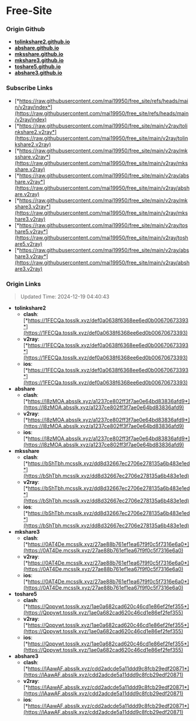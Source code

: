 # Free-Site

### Origin Github

- [**tolinkshare2.github.io**](https://github.com/tolinkshare2/tolinkshare2.github.io)
- [**abshare.github.io**](https://github.com/abshare/abshare.github.io)
- [**mksshare.github.io**](https://github.com/mksshare/mksshare.github.io)
- [**mkshare3.github.io**](https://github.com/mkshare3/mkshare3.github.io)
- [**toshare5.github.io**](https://github.com/toshare5/toshare5.github.io)
- [**abshare3.github.io**](https://github.com/abshare3/abshare3.github.io)

### Subscribe Links

- [*https://raw.githubusercontent.com/mai19950/free_site/refs/heads/main/v2ray/index*](https://raw.githubusercontent.com/mai19950/free_site/refs/heads/main/v2ray/index)
- [*https://raw.githubusercontent.com/mai19950/free_site/main/v2ray/tolinkshare2.v2ray*](https://raw.githubusercontent.com/mai19950/free_site/main/v2ray/tolinkshare2.v2ray)
- [*https://raw.githubusercontent.com/mai19950/free_site/main/v2ray/mksshare.v2ray*](https://raw.githubusercontent.com/mai19950/free_site/main/v2ray/mksshare.v2ray)
- [*https://raw.githubusercontent.com/mai19950/free_site/main/v2ray/abshare.v2ray*](https://raw.githubusercontent.com/mai19950/free_site/main/v2ray/abshare.v2ray)
- [*https://raw.githubusercontent.com/mai19950/free_site/main/v2ray/mkshare3.v2ray*](https://raw.githubusercontent.com/mai19950/free_site/main/v2ray/mkshare3.v2ray)
- [*https://raw.githubusercontent.com/mai19950/free_site/main/v2ray/toshare5.v2ray*](https://raw.githubusercontent.com/mai19950/free_site/main/v2ray/toshare5.v2ray)
- [*https://raw.githubusercontent.com/mai19950/free_site/main/v2ray/abshare3.v2ray*](https://raw.githubusercontent.com/mai19950/free_site/main/v2ray/abshare3.v2ray)

### Origin Links

> Updated Time: 2024-12-19 04:40:43

- **tolinkshare2**
  - **clash**: [*https://1FECQa.tosslk.xyz/def0a0638f6368ee6ed0b00670673393*](https://1FECQa.tosslk.xyz/def0a0638f6368ee6ed0b00670673393)
  - **v2ray**: [*https://1FECQa.tosslk.xyz/def0a0638f6368ee6ed0b00670673393*](https://1FECQa.tosslk.xyz/def0a0638f6368ee6ed0b00670673393)
  - **ios**: [*https://1FECQa.tosslk.xyz/def0a0638f6368ee6ed0b00670673393*](https://1FECQa.tosslk.xyz/def0a0638f6368ee6ed0b00670673393)
- **abshare**
  - **clash**: [*https://l8zMOA.absslk.xyz/a1237ce802ff3f7ae0e64bd83836afd9*](https://l8zMOA.absslk.xyz/a1237ce802ff3f7ae0e64bd83836afd9)
  - **v2ray**: [*https://l8zMOA.absslk.xyz/a1237ce802ff3f7ae0e64bd83836afd9*](https://l8zMOA.absslk.xyz/a1237ce802ff3f7ae0e64bd83836afd9)
  - **ios**: [*https://l8zMOA.absslk.xyz/a1237ce802ff3f7ae0e64bd83836afd9*](https://l8zMOA.absslk.xyz/a1237ce802ff3f7ae0e64bd83836afd9)
- **mksshare**
  - **clash**: [*https://bShTbh.mcsslk.xyz/dd8d32667ec2706e278135a6b483e1ed*](https://bShTbh.mcsslk.xyz/dd8d32667ec2706e278135a6b483e1ed)
  - **v2ray**: [*https://bShTbh.mcsslk.xyz/dd8d32667ec2706e278135a6b483e1ed*](https://bShTbh.mcsslk.xyz/dd8d32667ec2706e278135a6b483e1ed)
  - **ios**: [*https://bShTbh.mcsslk.xyz/dd8d32667ec2706e278135a6b483e1ed*](https://bShTbh.mcsslk.xyz/dd8d32667ec2706e278135a6b483e1ed)
- **mkshare3**
  - **clash**: [*https://0AT4De.mcsslk.xyz/27ae88b761ef1ea67f9f0c5f7316e6a0*](https://0AT4De.mcsslk.xyz/27ae88b761ef1ea67f9f0c5f7316e6a0)
  - **v2ray**: [*https://0AT4De.mcsslk.xyz/27ae88b761ef1ea67f9f0c5f7316e6a0*](https://0AT4De.mcsslk.xyz/27ae88b761ef1ea67f9f0c5f7316e6a0)
  - **ios**: [*https://0AT4De.mcsslk.xyz/27ae88b761ef1ea67f9f0c5f7316e6a0*](https://0AT4De.mcsslk.xyz/27ae88b761ef1ea67f9f0c5f7316e6a0)
- **toshare5**
  - **clash**: [*https://Qppywt.tosslk.xyz/1ae0a682cad620c46cd1e86ef2fef355*](https://Qppywt.tosslk.xyz/1ae0a682cad620c46cd1e86ef2fef355)
  - **v2ray**: [*https://Qppywt.tosslk.xyz/1ae0a682cad620c46cd1e86ef2fef355*](https://Qppywt.tosslk.xyz/1ae0a682cad620c46cd1e86ef2fef355)
  - **ios**: [*https://Qppywt.tosslk.xyz/1ae0a682cad620c46cd1e86ef2fef355*](https://Qppywt.tosslk.xyz/1ae0a682cad620c46cd1e86ef2fef355)
- **abshare3**
  - **clash**: [*https://lAawAF.absslk.xyz/cdd2adcde5a11ddd9c8fcb29edf20871*](https://lAawAF.absslk.xyz/cdd2adcde5a11ddd9c8fcb29edf20871)
  - **v2ray**: [*https://lAawAF.absslk.xyz/cdd2adcde5a11ddd9c8fcb29edf20871*](https://lAawAF.absslk.xyz/cdd2adcde5a11ddd9c8fcb29edf20871)
  - **ios**: [*https://lAawAF.absslk.xyz/cdd2adcde5a11ddd9c8fcb29edf20871*](https://lAawAF.absslk.xyz/cdd2adcde5a11ddd9c8fcb29edf20871)
